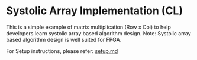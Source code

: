 Systolic Array Implementation (CL)
======================

This is a simple example of matrix multiplication (Row x Col) to help developers learn systolic array based algorithm design. Note: Systolic array based algorithm design is well suited for FPGA.


For Setup instructions, please refer: [setup.md][]

[setup.md]: setup.md

